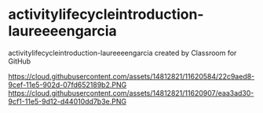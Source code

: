 # activitylifecycleintroduction-laureeeengarcia
activitylifecycleintroduction-laureeeengarcia created by Classroom for GitHub


https://cloud.githubusercontent.com/assets/14812821/11620584/22c9aed8-9cef-11e5-902d-07fd652189b2.PNG
https://cloud.githubusercontent.com/assets/14812821/11620907/eaa3ad30-9cf1-11e5-9d12-d44010dd7b3e.PNG
